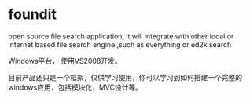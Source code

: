 # foundit
open source file search application, it will integrate with other local or internet based file search engine ,such as everything or ed2k search

Windows平台， 使用VS2008开发。
 
目前产品还只是一个框架，仅供学习使用，你可以学习到如何搭建一个完整的windows应用，包括模块化，MVC设计等。

